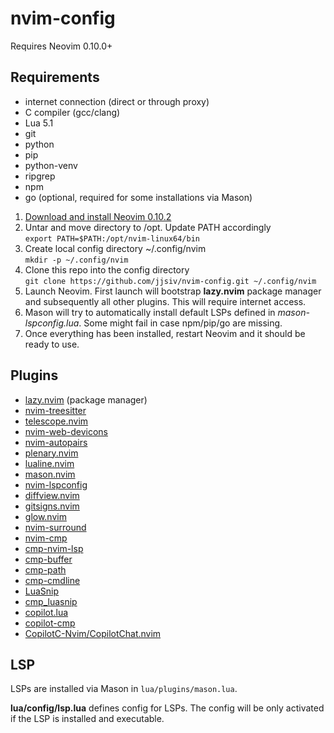 # nvim-config

Requires Neovim 0.10.0+

## Requirements

- internet connection (direct or through proxy)
- C compiler (gcc/clang)
- Lua 5.1
- git
- python
- pip
- python-venv
- ripgrep
- npm
- go (optional, required for some installations via Mason)

1. [Download and install Neovim 0.10.2](https://github.com/neovim/neovim/releases/tag/v0.10.2)
2. Untar and move directory to /opt. Update PATH accordingly  
   `export PATH=$PATH:/opt/nvim-linux64/bin`
3. Create local config directory ~/.config/nvim  
   `mkdir -p ~/.config/nvim`
4. Clone this repo into the config directory  
   `git clone https://github.com/jjsiv/nvim-config.git ~/.config/nvim`
5. Launch Neovim. First launch will bootstrap **lazy.nvim** package manager and subsequently all other plugins. This will require internet access.
6. Mason will try to automatically install default LSPs defined in _mason-lspconfig.lua_. Some might fail in case npm/pip/go are missing.
7. Once everything has been installed, restart Neovim and it should be ready to use.

## Plugins

- [lazy.nvim](https://github.com/folke/lazy.nvim) (package manager)
- [nvim-treesitter](https://github.com/nvim-treesitter/nvim-treesitter)
- [telescope.nvim](https://github.com/nvim-telescope/telescope.nvim)
- [nvim-web-devicons](https://github.com/nvim-tree/nvim-web-devicons)
- [nvim-autopairs](https://github.com/windwp/nvim-autopairs)
- [plenary.nvim](https://github.com/nvim-lua/plenary.nvim)
- [lualine.nvim](https://github.com/nvim-lualine/lualine.nvim)
- [mason.nvim](https://github.com/williamboman/mason.nvim)
- [nvim-lspconfig](https://github.com/neovim/nvim-lspconfig)
- [diffview.nvim](https://github.com/sindrets/diffview.nvim)
- [gitsigns.nvim](https://github.com/lewis6991/gitsigns.nvim)
- [glow.nvim](https://github.com/ellisonleao/glow.nvim)
- [nvim-surround](https://github.com/kylechui/nvim-surround)
- [nvim-cmp](https://github.com/hrsh7th/nvim-cmp)
- [cmp-nvim-lsp](https://github.com/hrsh7th/cmp-nvim-lsp)
- [cmp-buffer](https://github.com/hrsh7th/cmp-buffer)
- [cmp-path](https://github.com/hrsh7th/cmp-path)
- [cmp-cmdline](https://github.com/hrsh7th/cmp-cmdline)
- [LuaSnip](https://github.com/L3M0N4D3/LuaSnip)
- [cmp_luasnip](https://github.com/saadparwaiz1/cmp_luasnip)
- [copilot.lua](https://github.com/zbirenbaum/copilot.lua)
- [copilot-cmp](https://github.com/zbirenbaum/copilot-cmp)
- [CopilotC-Nvim/CopilotChat.nvim](https://github.com/CopilotC-Nvim/CopilotChat.nvim)

## LSP

LSPs are installed via Mason in `lua/plugins/mason.lua`.

**lua/config/lsp.lua** defines config for LSPs. The config will be only activated if the LSP is installed and executable.
